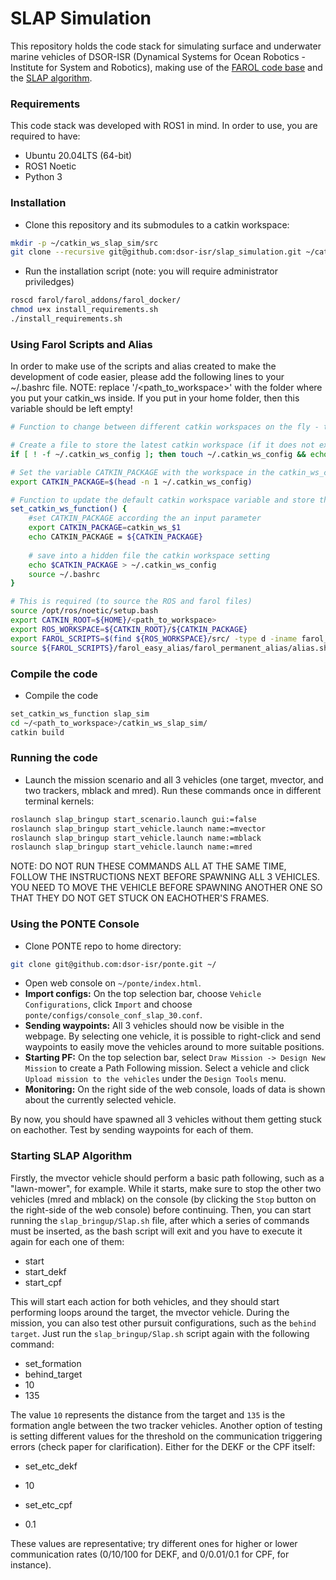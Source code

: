 # SLAP Simulation
This repository holds the code stack for simulating surface and underwater marine vehicles of DSOR-ISR (Dynamical Systems for Ocean Robotics - Institute for System and Robotics), making use of the [FAROL code base](https://github.com/dsor-isr/farol/) and the [SLAP algorithm](https://github.com/dsor-isr/slap/).

### Requirements
This code stack was developed with ROS1 in mind. In order to use, you are required to have:
- Ubuntu 20.04LTS (64-bit)
- ROS1 Noetic
- Python 3

### Installation
- Clone this repository and its submodules to a catkin workspace:
```bash
mkdir -p ~/catkin_ws_slap_sim/src
git clone --recursive git@github.com:dsor-isr/slap_simulation.git ~/catkin_ws_slap_sim/src/.
```

- Run the installation script (note: you will require administrator priviledges)
```bash
roscd farol/farol_addons/farol_docker/
chmod u+x install_requirements.sh
./install_requirements.sh
```

### Using Farol Scripts and Alias
In order to make use of the scripts and alias created to make the development of code easier, please add the following lines to your ~/.bashrc file.
NOTE: replace '/<path_to_workspace>' with the folder where you put your catkin_ws inside. If you put in your home folder, then this variable should be left empty!

```bash
# Function to change between different catkin workspaces on the fly - this is not compulsory, but it is a nice addition 🤓

# Create a file to store the latest catkin workspace (if it does not exist) and put in the first line the default name, i.e. catkin_ws
if [ ! -f ~/.catkin_ws_config ]; then touch ~/.catkin_ws_config && echo catkin_ws > ~/.catkin_ws_config ;fi

# Set the variable CATKIN_PACKAGE with the workspace in the catkin_ws_config file
export CATKIN_PACKAGE=$(head -n 1 ~/.catkin_ws_config)

# Function to update the default catkin workspace variable and store the last setting in the file
set_catkin_ws_function() {
    #set CATKIN_PACKAGE according the an input parameter
    export CATKIN_PACKAGE=catkin_ws_$1
    echo CATKIN_PACKAGE = ${CATKIN_PACKAGE}
    
    # save into a hidden file the catkin workspace setting
    echo $CATKIN_PACKAGE > ~/.catkin_ws_config
    source ~/.bashrc
}

# This is required (to source the ROS and farol files)
source /opt/ros/noetic/setup.bash
export CATKIN_ROOT=${HOME}/<path_to_workspace>
export ROS_WORKSPACE=${CATKIN_ROOT}/${CATKIN_PACKAGE}
export FAROL_SCRIPTS=$(find ${ROS_WORKSPACE}/src/ -type d -iname farol_scripts | head -n 1)
source ${FAROL_SCRIPTS}/farol_easy_alias/farol_permanent_alias/alias.sh
```

### Compile the code
- Compile the code
```bash
set_catkin_ws_function slap_sim
cd ~/<path_to_workspace>/catkin_ws_slap_sim/
catkin build
```

### Running the code
- Launch the mission scenario and all 3 vehicles (one target, mvector, and two trackers, mblack and mred). Run these commands once in different terminal kernels:
```bash
roslaunch slap_bringup start_scenario.launch gui:=false
roslaunch slap_bringup start_vehicle.launch name:=mvector
roslaunch slap_bringup start_vehicle.launch name:=mblack
roslaunch slap_bringup start_vehicle.launch name:=mred
```
NOTE: DO NOT RUN THESE COMMANDS ALL AT THE SAME TIME, FOLLOW THE INSTRUCTIONS NEXT BEFORE SPAWNING ALL 3 VEHICLES. YOU NEED TO MOVE THE VEHICLE BEFORE SPAWNING ANOTHER ONE SO THAT THEY DO NOT GET STUCK ON EACHOTHER'S FRAMES.

### Using the PONTE Console
- Clone PONTE repo to home directory:
```bash
git clone git@github.com:dsor-isr/ponte.git ~/
```
- Open web console on `~/ponte/index.html`.
- **Import configs:** On the top selection bar, choose `Vehicle Configurations`, click `Import` and choose `ponte/configs/console_conf_slap_30.conf`.
- **Sending waypoints:** All 3 vehicles should now be visible in the webpage. By selecting one vehicle, it is possible to right-click and send waypoints to easily move the vehicles around to more suitable positions.
- **Starting PF:** On the top selection bar, select `Draw Mission -> Design New Mission` to create a Path Following mission. Select a vehicle and click `Upload mission to the vehicles` under the `Design Tools` menu.
- **Monitoring:** On the right side of the web console, loads of data is shown about the currently selected vehicle.

By now, you should have spawned all 3 vehicles without them getting stuck on eachother. Test by sending waypoints for each of them.

### Starting SLAP Algorithm

Firstly, the mvector vehicle should perform a basic path following, such as a "lawn-mower", for example. While it starts, make sure to stop the other two vehicles (mred and mblack) on the console (by clicking the `Stop` button on the right-side of the web console) before continuing. Then, you can start running the `slap_bringup/Slap.sh` file, after which a series of commands must be inserted, as the bash script will exit and you have to execute it again for each one of them:

- start
- start_dekf
- start_cpf

This will start each action for both vehicles, and they should start performing loops around the target, the mvector vehicle. During the mission, you can also test other pursuit configurations, such as the `behind target`. Just run the `slap_bringup/Slap.sh` script again with the following command:

- set_formation
- behind_target
- 10
- 135

The value `10` represents the distance from the target and `135` is the formation angle between the two tracker vehicles. Another option of testing is setting different values for the threshold on the communication triggering errors (check paper for clarification). Either for the DEKF or the CPF itself:

- set_etc_dekf
- 10

- set_etc_cpf
- 0.1

These values are representative; try different ones for higher or lower communication rates (0/10/100 for DEKF, and 0/0.01/0.1 for CPF, for instance).
